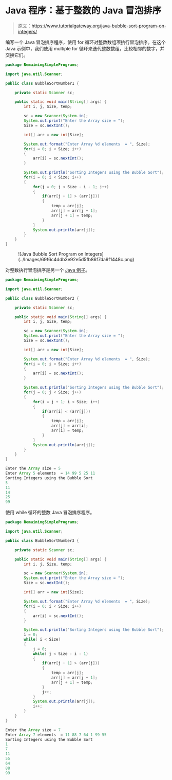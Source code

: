 # Java 程序：基于整数的 Java 冒泡排序

> 原文：<https://www.tutorialgateway.org/java-bubble-sort-program-on-integers/>

编写一个 Java 冒泡排序程序，使用 for 循环对整数数组项执行冒泡排序。在这个 Java 示例中，我们使用 multiple for 循环来迭代整数数组，比较相邻的数字，并交换它们。

```java
package RemainingSimplePrograms;

import java.util.Scanner;

public class BubbleSortNumber1 {

	private static Scanner sc;

	public static void main(String[] args) {
		int i, j, Size, temp;

		sc = new Scanner(System.in);		
		System.out.print("Enter the Array size = ");
		Size = sc.nextInt();

		int[] arr = new int[Size];

		System.out.format("Enter Array %d elements  = ", Size);
		for(i = 0; i < Size; i++) 
		{
			arr[i] = sc.nextInt();
		}

		System.out.println("Sorting Integers using the Bubble Sort");
		for(i = 0; i < Size; i++)
		{
			for(j = 0; j < Size - i - 1; j++)
			{
				if(arr[j + 1] > (arr[j]))
				{
					temp = arr[j];
					arr[j] = arr[j + 1];
					arr[j + 1] = temp;
				}
			}
			System.out.println(arr[j]);
		}
	}
}
```

<figure class="wp-block-image size-large">![Java Bubble Sort Program on Integers](../Images/69f6c4ddb3e92e5d5fb86f7da9f1448c.png)</figure>

对整数执行冒泡排序是另一个 [Java 例子](https://www.tutorialgateway.org/learn-java-programs/)。

```java
package RemainingSimplePrograms;

import java.util.Scanner;

public class BubbleSortNumber2 {

	private static Scanner sc;

	public static void main(String[] args) {
		int i, j, Size, temp;

		sc = new Scanner(System.in);		
		System.out.print("Enter the Array size = ");
		Size = sc.nextInt();

		int[] arr = new int[Size];

		System.out.format("Enter Array %d elements  = ", Size);
		for(i = 0; i < Size; i++) 
		{
			arr[i] = sc.nextInt();
		}

		System.out.println("Sorting Integers using the Bubble Sort");
		for(j = 0; j < Size; j++)
		{
			for(i = j + 1; i < Size; i++)
			{
				if(arr[i] < (arr[j]))
				{
					temp = arr[j];
					arr[j] = arr[i];
					arr[i] = temp;
				}
			}
			System.out.println(arr[j]);
		}
	}
}
```

```java
Enter the Array size = 5
Enter Array 5 elements  = 14 99 5 25 11
Sorting Integers using the Bubble Sort
5
11
14
25
99
```

使用 while 循环的整数 Java 冒泡排序程序。

```java
package RemainingSimplePrograms;

import java.util.Scanner;

public class BubbleSortNumber3 {

	private static Scanner sc;

	public static void main(String[] args) {
		int i, j, Size, temp;

		sc = new Scanner(System.in);		
		System.out.print("Enter the Array size = ");
		Size = sc.nextInt();

		int[] arr = new int[Size];

		System.out.format("Enter Array %d elements  = ", Size);
		for(i = 0; i < Size; i++) 
		{
			arr[i] = sc.nextInt();
		}

		System.out.println("Sorting Integers using the Bubble Sort");
		i = 0;
		while( i < Size)
		{
			j = 0;
			while( j < Size - i - 1)
			{
				if(arr[j + 1] > (arr[j]))
				{
					temp = arr[j];
					arr[j] = arr[j + 1];
					arr[j + 1] = temp;
				}
				j++;
			}
			System.out.println(arr[j]);
			i++;
		}
	}
}
```

```java
Enter the Array size = 7
Enter Array 7 elements  = 11 88 7 64 1 99 55
Sorting Integers using the Bubble Sort
1
7
11
55
64
88
99
```